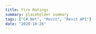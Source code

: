 ```yaml
---
title: Fire Ratings
summary: placeholder summary
tags: ["C#.Net", "Revit", "Revit API"]
date: "2020-10-26"
---
```

